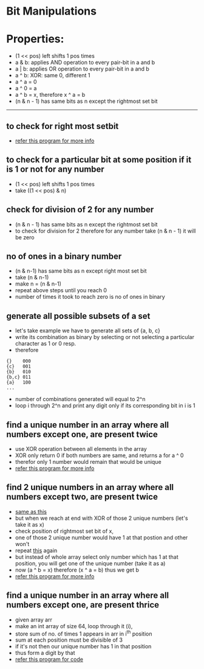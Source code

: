 # Bit Manipulations

# Properties:
- (1 << pos) left shifts 1 pos times
- a & b: applies AND operation to every pair-bit in a and b
- a | b: applies OR operation to every pair-bit in a and b
- a ^ b: XOR: same 0, different 1
- a ^ a = 0
- a ^ 0 = a
- a ^ b = x, therefore x ^ a = b
- (n & n - 1) has same bits as n except the rightmost set bit

<hr/>

## to check for right most setbit
- [refer this program for more info](https://github.com/Satwikan/dsa/blob/master/bit/uniqueNumberFind.cpp)

## to check for a particular bit at some position if it is 1 or not for any number
- (1 << pos) left shifts 1 pos times
- take ((1 << pos) & n) 

## check for division of 2 for any number
- (n & n - 1) has same bits as n except the rightmost set bit
- to check for division for 2 therefore for any number take (n & n - 1) it will be zero

## no of ones in a binary number
- (n & n-1) has same bits as n except right most set bit
- take (n & n-1)
- make n = (n & n-1)
- repeat above steps until you reach 0
- number of times it took to reach zero is no of ones in binary

## generate all possible subsets of a set
- let's take example we have to generate all sets of {a, b, c}
- write its combination as binary by selecting or not selecting a particular character as 1 or 0 resp.
- therefore
```
{}    000
{c}   001
{b}   010
{b,c} 011
{a}   100
...
```
- number of combinations generated will equal to 2^n
- loop i through 2^n and print any digit only if its corresponding bit in i is 1

## find a unique number in an array where all numbers except one, are present twice
- use XOR operation between all elements in the array
- XOR only return 0 if both numbers are same, and returns a for a ^ 0
- therefor only 1 number would remain that would be unique
- [refer this program for more info](https://github.com/Satwikan/dsa/blob/master/bit/uniqueNumberFind.cpp)

## find 2 unique numbers in an array where all numbers except two, are present twice
- [same as this](https://github.com/Satwikan/dsa/blob/master/bit/readme.md#find-unique-number-in-an-array-where-all-numbers-except-one-are-present-twice)
- but when we reach at end with XOR of those 2 unique numbers (let's take it as x)
- check position of rightmost set bit of x,
- one of those 2 unique number would have 1 at that postion and other won't
- repeat [this](https://github.com/Satwikan/dsa/blob/master/bit/readme.md#find-unique-number-in-an-array-where-all-numbers-except-one-are-present-twice) again
- but instead of whole array select only number which has 1 at that position, you will get one of the unique number (take it as a)
- now (a ^ b = x) therefore (x ^ a = b) thus we get b
- [refer this program for more info](https://github.com/Satwikan/dsa/blob/master/bit/uniqueNumberFind.cpp)

## find a unique number in an array where all numbers except one, are present thrice
- given array arr
- make an int array of size 64, loop through it (i),
- store sum of no. of times 1 appears in arr in i<sup>th</sup> position
- sum at each position must be divisible of 3
- if it's not then our unique number has 1 in that position
- thus form a digit by that
- [refer this program for code](https://github.com/Satwikan/dsa/blob/master/bit/uniqueNumberFind.cpp)
